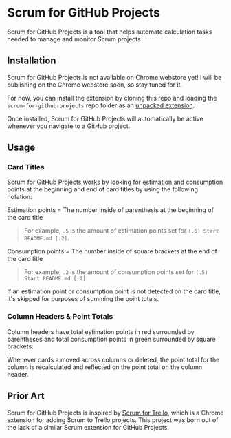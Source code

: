 # Scrum for GitHub Projects

Scrum for GitHub Projects is a tool that helps automate calculation tasks needed to manage and monitor Scrum projects.

## Installation

Scrum for GitHub Projects is not available on Chrome webstore yet! I will be publishing on the Chrome webstore soon, so stay tuned for it.

For now, you can install the extension by cloning this repo and loading the `scrum-for-github-projects` repo folder as an [unpacked extension](https://developer.chrome.com/extensions/getstarted#unpacked).

Once installed, Scrum for GitHub Projects will automatically be active whenever you navigate to a GitHub project.

## Usage

### Card Titles
Scrum for GitHub Projects works by looking for estimation and consumption points at the beginning and end of card titles by using the following notation:

Estimation points = The number inside of parenthesis at the beginning of the card title

> For example, `.5` is the amount of estimation points set for `(.5) Start README.md [.2]`.

Consumption points = The number inside of square brackets at the end of the card title

> For example, `.2` is the amount of consumption points set for `(.5) Start README.md [.2]`

If an estimation point or consumption point is not detected on the card title, it's skipped for purposes of summing the point totals.

### Column Headers & Point Totals

Column headers have total estimation points in red surrounded by parentheses and total consumption points in green surrounded by square brackets.

Whenever cards a moved across columns or deleted, the point total for the column is recalculated and reflected on the point total on the column header.

## Prior Art

Scrum for GitHub Projects is inspired by [Scrum for Trello](https://github.com/Q42/TrelloScrum), which is a Chrome extension for adding Scrum to Trello projects. This project was born out of the lack of a similar Scrum extension for GitHub Projects.
